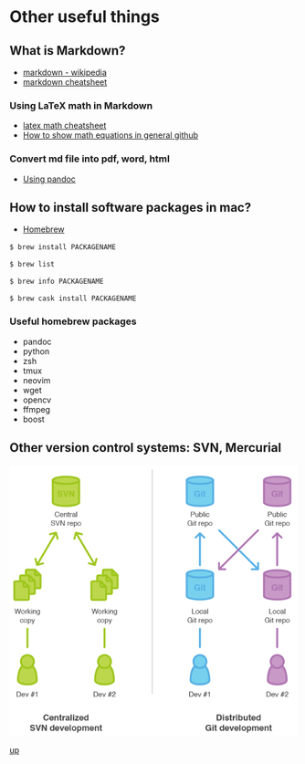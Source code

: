 # Other useful things

## What is Markdown?

- [markdown - wikipedia](https://en.wikipedia.org/wiki/Markdown)
- [markdown cheatsheet](http://stationinthemetro.com/wp-content/uploads/2013/04/Markdown_Cheat_Sheet_v1-1.pdf)

### Using LaTeX math in Markdown

- [latex math cheatsheet](https://users.dickinson.edu/~richesod/latex/latexcheatsheet.pdf)
- [How to show math equations in general github](https://stackoverflow.com/questions/11256433/how-to-show-math-equations-in-general-githubs-markdownnot-githubs-blog)

### Convert md file into pdf, word, html

- [Using pandoc](https://www.mscharhag.com/software-development/pandoc-markdown-to-pdf)

## How to install software packages in mac? 

- [Homebrew](https://brew.sh)

```
$ brew install PACKAGENAME
```

```
$ brew list
```

```
$ brew info PACKAGENAME
```

```
$ brew cask install PACKAGENAME
```

### Useful homebrew packages

- pandoc
- python
- zsh
- tmux
- neovim 
- wget
- opencv
- ffmpeg
- boost 

## Other version control systems: SVN, Mercurial

![gitvssvn](../imgs/ibm-github-101-svnvsgit.png?s=200)


[up](../README.md)
